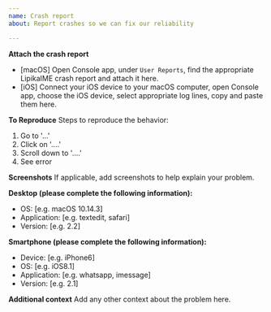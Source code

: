 ```yaml
---
name: Crash report
about: Report crashes so we can fix our reliability

---
```


**Attach the crash report**
* [macOS] Open Console app, under `User Reports`, find the appropriate LipikaIME crash report and attach it here.
* [iOS] Connect your iOS device to your macOS computer, open Console app, choose the iOS device, select appropriate log lines, copy and paste them here.

**To Reproduce**
Steps to reproduce the behavior:
1. Go to '...'
2. Click on '....'
3. Scroll down to '....'
4. See error

**Screenshots**
If applicable, add screenshots to help explain your problem.

**Desktop (please complete the following information):**
 - OS: [e.g. macOS 10.14.3]
 - Application: [e.g. textedit, safari]
 - Version: [e.g. 2.2]

**Smartphone (please complete the following information):**
 - Device: [e.g. iPhone6]
 - OS: [e.g. iOS8.1]
 - Application: [e.g. whatsapp, imessage]
 - Version: [e.g. 2.1]

**Additional context**
Add any other context about the problem here.
